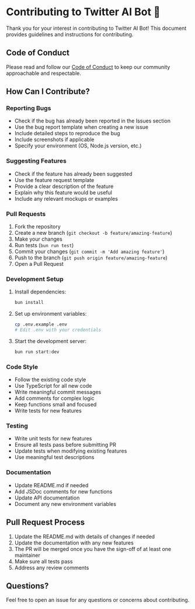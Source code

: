 # Contributing to Twitter AI Bot 🤖

Thank you for your interest in contributing to Twitter AI Bot! This document provides guidelines and instructions for contributing.

## Code of Conduct

Please read and follow our [Code of Conduct](CODE_OF_CONDUCT.md) to keep our community approachable and respectable.

## How Can I Contribute?

### Reporting Bugs

- Check if the bug has already been reported in the Issues section
- Use the bug report template when creating a new issue
- Include detailed steps to reproduce the bug
- Include screenshots if applicable
- Specify your environment (OS, Node.js version, etc.)

### Suggesting Features

- Check if the feature has already been suggested
- Use the feature request template
- Provide a clear description of the feature
- Explain why this feature would be useful
- Include any relevant mockups or examples

### Pull Requests

1. Fork the repository
2. Create a new branch (`git checkout -b feature/amazing-feature`)
3. Make your changes
4. Run tests (`bun run test`)
5. Commit your changes (`git commit -m 'Add amazing feature'`)
6. Push to the branch (`git push origin feature/amazing-feature`)
7. Open a Pull Request

### Development Setup

1. Install dependencies:
   ```bash
   bun install
   ```

2. Set up environment variables:
   ```bash
   cp .env.example .env
   # Edit .env with your credentials
   ```

3. Start the development server:
   ```bash
   bun run start:dev
   ```

### Code Style

- Follow the existing code style
- Use TypeScript for all new code
- Write meaningful commit messages
- Add comments for complex logic
- Keep functions small and focused
- Write tests for new features

### Testing

- Write unit tests for new features
- Ensure all tests pass before submitting PR
- Update tests when modifying existing features
- Use meaningful test descriptions

### Documentation

- Update README.md if needed
- Add JSDoc comments for new functions
- Update API documentation
- Document any new environment variables

## Pull Request Process

1. Update the README.md with details of changes if needed
2. Update the documentation with any new features
3. The PR will be merged once you have the sign-off of at least one maintainer
4. Make sure all tests pass
5. Address any review comments

## Questions?

Feel free to open an issue for any questions or concerns about contributing. 